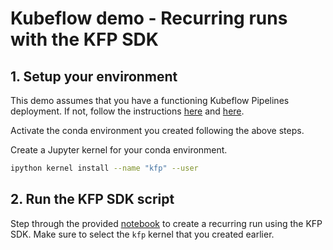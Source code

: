 # Kubeflow demo - Recurring runs with the KFP SDK

## 1. Setup your environment

This demo assumes that you have a functioning Kubeflow Pipelines deployment. If
not, follow the instructions
[here](https://www.kubeflow.org/docs/components/pipelines/installation/) and
[here](https://www.kubeflow.org/docs/components/pipelines/sdk/install-sdk/). 

Activate the conda environment you created following the above steps. 

Create a Jupyter kernel for your conda environment.

```bash
ipython kernel install --name "kfp" --user
```

## 2. Run the KFP SDK script

Step through the provided [notebook](recurring.ipynb) to create a recurring run
using the KFP SDK. Make sure to select the `kfp` kernel that you created
earlier. 

